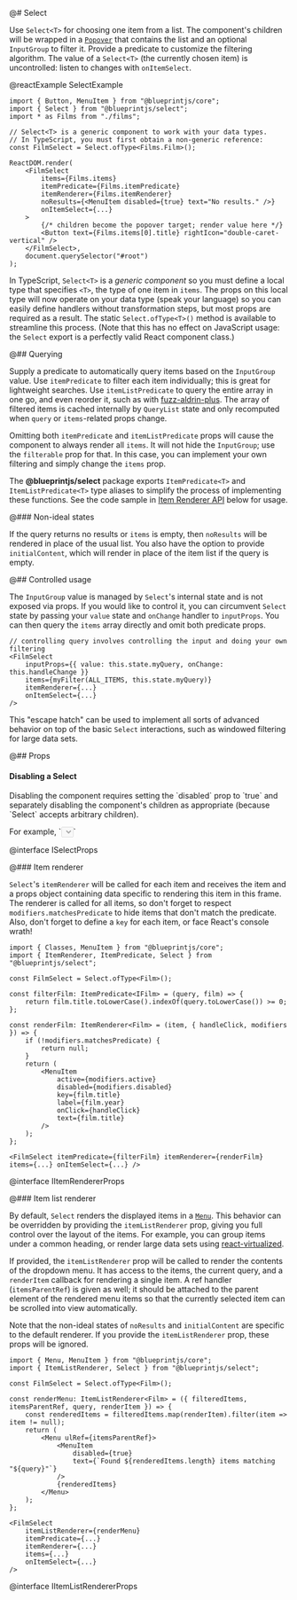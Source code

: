 @# Select

Use `Select<T>` for choosing one item from a list. The component's children will
be wrapped in a [`Popover`](#labs/popover) that contains the list and an
optional `InputGroup` to filter it. Provide a predicate to customize the
filtering algorithm. The value of a `Select<T>` (the currently chosen item) is
uncontrolled: listen to changes with `onItemSelect`.

@reactExample SelectExample

```tsx
import { Button, MenuItem } from "@blueprintjs/core";
import { Select } from "@blueprintjs/select";
import * as Films from "./films";

// Select<T> is a generic component to work with your data types.
// In TypeScript, you must first obtain a non-generic reference:
const FilmSelect = Select.ofType<Films.Film>();

ReactDOM.render(
    <FilmSelect
        items={Films.items}
        itemPredicate={Films.itemPredicate}
        itemRenderer={Films.itemRenderer}
        noResults={<MenuItem disabled={true} text="No results." />}
        onItemSelect={...}
    >
        {/* children become the popover target; render value here */}
        <Button text={Films.items[0].title} rightIcon="double-caret-vertical" />
    </FilmSelect>,
    document.querySelector("#root")
);
```

In TypeScript, `Select<T>` is a _generic component_ so you must define a local
type that specifies `<T>`, the type of one item in `items`. The props on this
local type will now operate on your data type (speak your language) so you can
easily define handlers without transformation steps, but most props are required
as a result. The static `Select.ofType<T>()` method is available to streamline
this process. (Note that this has no effect on JavaScript usage: the `Select`
export is a perfectly valid React component class.)

@## Querying

Supply a predicate to automatically query items based on the `InputGroup` value.
Use `itemPredicate` to filter each item individually; this is great for
lightweight searches. Use `itemListPredicate` to query the entire array in one
go, and even reorder it, such as with
[fuzz-aldrin-plus](https://github.com/jeancroy/fuzz-aldrin-plus). The array of
filtered items is cached internally by `QueryList` state and only recomputed
when `query` or `items`-related props change.

Omitting both `itemPredicate` and `itemListPredicate` props will cause the
component to always render all `items`. It will not hide the `InputGroup`; use
the `filterable` prop for that. In this case, you can implement your own
filtering and simply change the `items` prop.

The **@blueprintjs/select** package exports `ItemPredicate<T>` and
`ItemListPredicate<T>` type aliases to simplify the process of implementing
these functions. See the code sample in [Item Renderer API](#select/select-component.item-renderer)
below for usage.

@### Non-ideal states

If the query returns no results or `items` is empty, then `noResults` will be
rendered in place of the usual list. You also have the option to provide
`initialContent`, which will render in place of the item list if the query is
empty.

@## Controlled usage

The `InputGroup` value is managed by `Select`'s internal state and is not
exposed via props. If you would like to control it, you can circumvent `Select`
state by passing your `value` state and `onChange` handler to `inputProps`. You
can then query the `items` array directly and omit both predicate props.

```tsx
// controlling query involves controlling the input and doing your own filtering
<FilmSelect
    inputProps={{ value: this.state.myQuery, onChange: this.handleChange }}
    items={myFilter(ALL_ITEMS, this.state.myQuery)}
    itemRenderer={...}
    onItemSelect={...}
/>
```

This "escape hatch" can be used to implement all sorts of advanced behavior on top of the basic `Select` interactions, such as windowed filtering for large data sets.

@## Props

<div class="@ns-callout @ns-intent-primary @ns-icon-info-sign">
    <h4 class="@ns-heading">Disabling a Select</h4>
    <p>Disabling the component requires setting the `disabled` prop to `true`
    and separately disabling the component's children as appropriate (because `Select` accepts arbitrary children).</p>
    <p>For example, `<Select ... disabled={true}><Button ... disabled={true} /></Select>`</p>
</div>

@interface ISelectProps

@### Item renderer

`Select`'s `itemRenderer` will be called for each item and receives the item and
a props object containing data specific to rendering this item in this frame.
The renderer is called for all items, so don't forget to respect
`modifiers.matchesPredicate` to hide items that don't match the predicate. Also,
don't forget to define a `key` for each item, or face React's console wrath!

```tsx
import { Classes, MenuItem } from "@blueprintjs/core";
import { ItemRenderer, ItemPredicate, Select } from "@blueprintjs/select";

const FilmSelect = Select.ofType<Film>();

const filterFilm: ItemPredicate<IFilm> = (query, film) => {
    return film.title.toLowerCase().indexOf(query.toLowerCase()) >= 0;
};

const renderFilm: ItemRenderer<Film> = (item, { handleClick, modifiers }) => {
    if (!modifiers.matchesPredicate) {
        return null;
    }
    return (
        <MenuItem
            active={modifiers.active}
            disabled={modifiers.disabled}
            key={film.title}
            label={film.year}
            onClick={handleClick}
            text={film.title}
        />
    );
};

<FilmSelect itemPredicate={filterFilm} itemRenderer={renderFilm} items={...} onItemSelect={...} />
```

@interface IItemRendererProps

@### Item list renderer

By default, `Select` renders the displayed items in a
[`Menu`](#core/components/menu). This behavior can be overridden by providing
the `itemListRenderer` prop, giving you full control over the layout of the
items. For example, you can group items under a common heading, or render large
data sets using [react-virtualized](https://github.com/bvaughn/react-virtualized).

If provided, the `itemListRenderer` prop will be called to render the contents
of the dropdown menu. It has access to the items, the current query, and a
`renderItem` callback for rendering a single item. A ref handler
(`itemsParentRef`) is given as well; it should be attached to the parent element
of the rendered menu items so that the currently selected item can be scrolled
into view automatically.

Note that the non-ideal states of `noResults` and `initialContent` are specific
to the default renderer. If you provide the `itemListRenderer` prop, these props
will be ignored.

```tsx
import { Menu, MenuItem } from "@blueprintjs/core";
import { ItemListRenderer, Select } from "@blueprintjs/select";

const FilmSelect = Select.ofType<Film>();

const renderMenu: ItemListRenderer<Film> = ({ filteredItems, itemsParentRef, query, renderItem }) => {
    const renderedItems = filteredItems.map(renderItem).filter(item => item != null);
    return (
        <Menu ulRef={itemsParentRef}>
            <MenuItem
                disabled={true}
                text={`Found ${renderedItems.length} items matching "${query}"`}
            />
            {renderedItems}
        </Menu>
    );
};

<FilmSelect
    itemListRenderer={renderMenu}
    itemPredicate={...}
    itemRenderer={...}
    items={...}
    onItemSelect={...}
/>
```

@interface IItemListRendererProps
